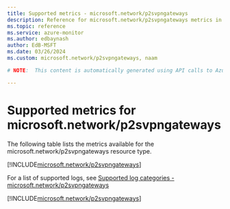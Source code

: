 ```yaml
---
title: Supported metrics - microsoft.network/p2svpngateways
description: Reference for microsoft.network/p2svpngateways metrics in Azure Monitor.
ms.topic: reference
ms.service: azure-monitor
ms.author: edbaynash
author: EdB-MSFT
ms.date: 03/26/2024
ms.custom: microsoft.network/p2svpngateways, naam

# NOTE:  This content is automatically generated using API calls to Azure. Any edits made on these files will be overwritten in the next run of the script. 

---
```


  
# Supported metrics for microsoft.network/p2svpngateways
  
The following table lists the metrics available for the microsoft.network/p2svpngateways resource type.  
  
  
[!INCLUDE[microsoft.network/p2svpngateways](./includes/metrics-headings-include.md)]  
  
  
  
For a list of supported logs, see [Supported log categories - microsoft.network/p2svpngateways](../supported-logs/microsoft-network-p2svpngateways-logs.md)  
  
 

[!INCLUDE[microsoft.network/p2svpngateways](./includes/microsoft-network-p2svpngateways-metrics-include.md)]
